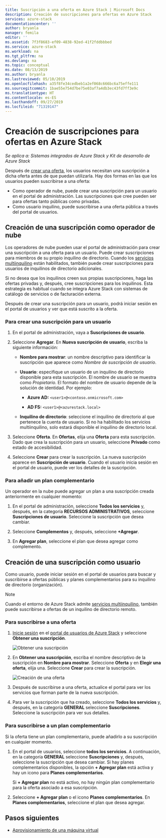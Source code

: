 ```yaml
---
title: Suscripción a una oferta en Azure Stack | Microsoft Docs
description: Creación de suscripciones para ofertas en Azure Stack
services: azure-stack
documentationcenter: ''
author: bryanla
manager: femila
editor: ''
ms.assetid: 7f3f8683-ef09-4838-92ed-41f2fddbbbed
ms.service: azure-stack
ms.workload: na
ms.tgt_pltfrm: na
ms.devlang: na
ms.topic: conceptual
ms.date: 08/13/2019
ms.author: bryanla
ms.lastreviewed: 05/10/2019
ms.openlocfilehash: a35f8fe34cedbeb1a2ef068c666bc6a75effe111
ms.sourcegitcommit: 1bae55e754d7be75e03af7a4db3ec43fd7ff3e9c
ms.translationtype: HT
ms.contentlocale: es-ES
ms.lasthandoff: 09/27/2019
ms.locfileid: "71319147"
---
```

# <a name="create-subscriptions-to-offers-in-azure-stack"></a>Creación de suscripciones para ofertas en Azure Stack

*Se aplica a: Sistemas integrados de Azure Stack y Kit de desarrollo de Azure Stack*

Después de [crear una oferta](azure-stack-create-offer.md), los usuarios necesitan una suscripción a dicha oferta antes de que puedan utilizarla. Hay dos formas en las que los usuarios pueden suscribirse a una oferta:

- Como operador de nube, puede crear una suscripción para un usuario en el portal de administración. Las suscripciones que cree pueden ser para ofertas tanto públicas como privadas.
- Como usuario inquilino, puede suscribirse a una oferta pública a través del portal de usuarios.  

## <a name="create-a-subscription-as-a-cloud-operator"></a>Creación de una suscripción como operador de nube

Los operadores de nube pueden usar el portal de administración para crear una suscripción a una oferta para un usuario. Puede crear suscripciones para miembros de su propio inquilino de directorio. Cuando los [servicios multiinquilino](azure-stack-enable-multitenancy.md) están habilitados, también puede crear suscripciones para usuarios de inquilinos de directorio adicionales.

Si no desea que los inquilinos creen sus propias suscripciones, haga las ofertas privadas y, después, cree suscripciones para los inquilinos. Esta estrategia es habitual cuando se integra Azure Stack con sistemas de catálogo de servicios o de facturación externa.

Después de crear una suscripción para un usuario, podrá iniciar sesión en el portal de usuarios y ver que está suscrito a la oferta.  

### <a name="to-create-a-subscription-for-a-user"></a>Para crear una suscripción para un usuario

1. En el portal de administración, vaya a **Suscripciones de usuario**.
2. Seleccione **Agregar**. En **Nueva suscripción de usuario**, escriba la siguiente información:  

   - **Nombre para mostrar**: un nombre descriptivo para identificar la suscripción que aparece como *Nombre de suscripción de usuario*.
   - **Usuario**: especifique un usuario de un inquilino de directorio disponible para esta suscripción. El nombre de usuario se muestra como *Propietario*.  El formato del nombre de usuario depende de la solución de identidad. Por ejemplo:

     - **Azure AD:** `<user1>@<contoso.onmicrosoft.com>`

     - **AD FS:** `<user1>@<azurestack.local>`

   - **Inquilino de directorio**: seleccione el inquilino de directorio al que pertenece la cuenta de usuario. Si no ha habilitado los servicios multiinquilino, solo estará disponible el inquilino de directorio local.

3. Seleccione **Oferta**. En **Ofertas**, elija una **Oferta** para esta suscripción. Dado que crea la suscripción para un usuario, seleccione **Privado** como estado de accesibilidad.

4. Seleccione **Crear** para crear la suscripción. La nueva suscripción aparece en **Suscripción de usuario**. Cuando el usuario inicia sesión en el portal de usuario, puede ver los detalles de la suscripción.

### <a name="to-make-an-add-on-plan-available"></a>Para añadir un plan complementario

Un operador en la nube puede agregar un plan a una suscripción creada anteriormente en cualquier momento:

1. En el portal de administración, seleccione **Todos los servicios** y, después, en la categoría **RECURSOS ADMINISTRATIVOS**, seleccione **Suscripciones de usuario**. Seleccione la suscripción que desea cambiar.

2. Seleccione **Complementos** y, después, seleccione **+Agregar**.  

3. En **Agregar plan**, seleccione el plan que desea agregar como complemento.

## <a name="create-a-subscription-as-a-user"></a>Creación de una suscripción como usuario

Como usuario, puede iniciar sesión en el portal de usuarios para buscar y suscribirse a ofertas públicas y planes complementarios para su inquilino de directorio (organización).

>[!NOTE]
>Cuando el entorno de Azure Stack admite [servicios multiinquilino](azure-stack-enable-multitenancy.md), también puede suscribirse a ofertas de un inquilino de directorio remoto.

### <a name="to-subscribe-to-an-offer"></a>Para suscribirse a una oferta

1. [Inicie sesión](../asdk/asdk-connect.md) en el [portal de usuarios de Azure Stack](https://portal.local.azurestack.external) y seleccione **Obtener una suscripción**.

   ![Obtener una suscripción](media/azure-stack-subscribe-plan-provision-vm/image01.png)
  
2. En **Obtener una suscripción**, escriba el nombre descriptivo de la suscripción en **Nombre para mostrar**. Seleccione **Oferta** y en **Elegir una oferta**, elija una. Seleccione **Crear** para crear la suscripción.

   ![Creación de una oferta](media/azure-stack-subscribe-plan-provision-vm/image02.png)
  
3. Después de suscribirse a una oferta, actualice el portal para ver los servicios que forman parte de la nueva suscripción.

4. Para ver la suscripción que ha creado, seleccione **Todos los servicios** y, después, en la categoría **GENERAL** seleccione **Suscripciones**. Seleccione la suscripción para ver sus detalles.  

### <a name="to-subscribe-to-an-add-on-plan"></a>Para suscribirse a un plan complementario

Si la oferta tiene un plan complementario, puede añadirlo a su suscripción en cualquier momento.  

1. En el portal de usuarios, seleccione **todos los servicios**. A continuación, en la categoría **GENERAL** seleccione **Suscripciones** y, después, seleccione la suscripción que desea cambiar. Si hay planes complementarios disponibles, la opción **+ Agregar plan** está activa y hay un icono para **Planes complementarios**.

   Si **+ Agregar plan** no está activo, no hay ningún plan complementario para la oferta asociado a esa suscripción.

1. Seleccione **+ Agregar plan** o el icono **Planes complementarios**. En **Planes complementarios**, seleccione el plan que desea agregar.

## <a name="next-steps"></a>Pasos siguientes

- [Aprovisionamiento de una máquina virtual](../user/azure-stack-create-vm-template.md)
